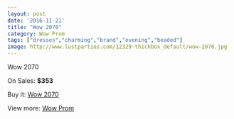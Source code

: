 ```yaml
---
layout: post
date: '2016-11-21'
title: "Wow 2070"
category: Wow Prom
tags: ["dresses","charming","brand","evening","beaded"]
image: http://www.lustparties.com/12329-thickbox_default/wow-2070.jpg
---
```

Wow 2070

On Sales: **$353**
<a href="https://www.lustparties.com/en/wow-prom/4498-wow-2070.html"><amp-img layout="responsive" width="600" height="600" src="//www.lustparties.com/12329-thickbox_default/wow-2070.jpg" alt="Wow 2070 0" /></a>

Buy it: [Wow 2070](https://www.lustparties.com/en/wow-prom/4498-wow-2070.html "Wow 2070")

View more: [Wow Prom](https://www.lustparties.com/en/24-wow-prom "Wow Prom")